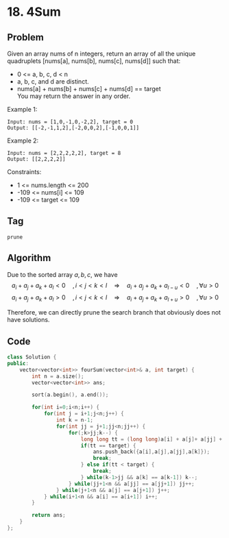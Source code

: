 # 18. 4Sum
## Problem
Given an array nums of n integers, return an array of all the unique quadruplets [nums[a], nums[b], nums[c], nums[d]] such that:

- 0 <= a, b, c, d < n
- a, b, c, and d are distinct.
- nums[a] + nums[b] + nums[c] + nums[d] == target  
You may return the answer in any order.

Example 1:
```
Input: nums = [1,0,-1,0,-2,2], target = 0
Output: [[-2,-1,1,2],[-2,0,0,2],[-1,0,0,1]]
```

Example 2:
```
Input: nums = [2,2,2,2,2], target = 8
Output: [[2,2,2,2]]
```

Constraints:
- 1 <= nums.length <= 200
- -109 <= nums[i] <= 109
- -109 <= target <= 109

## Tag
```prune```

## Algorithm
Due to the sorted array $a, b, c$, we have   
$$a_i + a_j + a_k + a_l < 0 \quad, i < j < k < l \quad\Rightarrow\quad a_i + a_j + a_k + a_{l-u} < 0 \quad, \forall u > 0$$
$$a_i + a_j + a_k + a_l > 0 \quad, i < j < k < l \quad\Rightarrow\quad a_i + a_j + a_k + a_{l+u} > 0 \quad, \forall u > 0$$

Therefore, we can directly prune the search branch that obviously does not have solutions. 

## Code

```cpp
class Solution {
public:
    vector<vector<int>> fourSum(vector<int>& a, int target) {
        int n = a.size();
        vector<vector<int>> ans; 

        sort(a.begin(), a.end());

        for(int i=0;i<n;i++) {
            for(int j = i+1;j<n;j++) {
                int k = n-1;
                for(int jj = j+1;jj<n;jj++) {
                    for(;k>jj;k--) {
                        long long tt = (long long)a[i] + a[j]+ a[jj] + a[k];
                        if(tt == target) {
                            ans.push_back({a[i],a[j],a[jj],a[k]});
                            break;
                        } else if(tt < target) {
                            break;
                        } while(k-1>jj && a[k] == a[k-1]) k--;
                    } while(jj+1<n && a[jj] == a[jj+1]) jj++;
                } while(j+1<n && a[j] == a[j+1]) j++;
            } while(i+1<n && a[i] == a[i+1]) i++;
        }

        return ans;
    }
};
```
